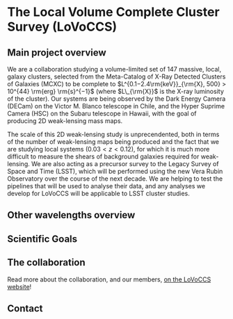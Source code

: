 # The Local Volume Complete Cluster Survey (LoVoCCS)



## Main project overview

We are a collaboration studying a volume-limited set of 147 massive, local, galaxy clusters, selected from the Meta-Catalog of X-Ray Detected Clusters of Galaxies (MCXC) to be complete to $L^{0.1−2.4\rm{keV}}_{\rm{X}, 500} > 10^{44} \rm{erg} \rm{s}^{−1}$ (where $L\_{\rm{X}}$ is the X-ray luminosity of the cluster). Our systems are being observed by the Dark Energy Camera (DECam) on the Victor M. Blanco telescope in Chile, and the Hyper Suprime Camera (HSC) on the Subaru telescope in Hawaii, with the goal of producing 2D weak-lensing mass maps.

The scale of this 2D weak-lensing study is unprecendented, both in terms of the number of weak-lensing maps being produced and the fact that we are studying local systems ($0.03 < z < 0.12$), for which it is much more difficult to measure the shears of background galaxies required for weak-lensing. We are also acting as a precursor survey to the Legacy Survey of Space and Time (LSST), which will be performed using the new Vera Rubin Observatory over the course of the next decade. We are helping to test the pipelines that will be used to analyse their data, and any analyses we develop for LoVoCCS will be applicable to LSST cluster studies.

## Other wavelengths overview

## Scientific Goals

## The collaboration

Read more about the collaboration, and our members, [on the LoVoCCS website](https://lovoccs.github.io/)!

## Contact


<!--

**Here are some ideas to get you started:**

🙋‍♀️ A short introduction - what is your organization all about?
🌈 Contribution guidelines - how can the community get involved?
👩‍💻 Useful resources - where can the community find your docs? Is there anything else the community should know?
🍿 Fun facts - what does your team eat for breakfast?
🧙 Remember, you can do mighty things with the power of [Markdown](https://docs.github.com/github/writing-on-github/getting-started-with-writing-and-formatting-on-github/basic-writing-and-formatting-syntax)
-->
